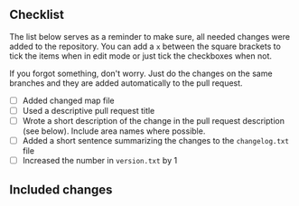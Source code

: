 ## Checklist

The list below serves as a reminder to make sure, all needed changes were added to the repository. You can add a `x` between the square brackets to tick the items when in edit mode or just tick the checkboxes when not.

If you forgot something, don't worry. Just do the changes on the same branches and they are added automatically to the pull request.

- [ ] Added changed map file
- [ ] Used a descriptive pull request title
- [ ] Wrote a short description of the change in the pull request description (see below). Include area names where possible.
- [ ] Added a short sentence summarizing the changes to the `changelog.txt` file
- [ ] Increased the number in `version.txt` by 1

## Included changes
